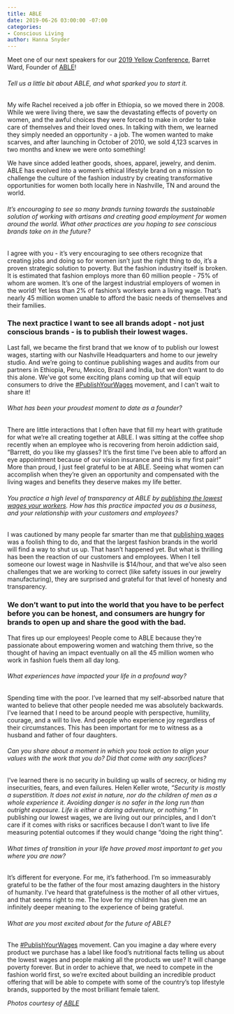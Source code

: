 ```yaml
---
title: ABLE
date: 2019-06-26 03:00:00 -07:00
categories:
- Conscious Living
author: Hanna Snyder
---
```


Meet one of our next speakers for our [2019 Yellow Conference](https://yellowcollective.lpages.co/yellow-conference-2019/), Barret Ward, Founder of [ABLE](https://www.livefashionable.com/)!

###### Tell us a little bit about ABLE, and what sparked you to start it.

My wife Rachel received a job offer in Ethiopia, so we moved there in 2008. While we were living there, we saw the devastating effects of poverty on women, and the awful choices they were forced to make in order to take care of themselves and their loved ones.  In talking with them, we learned they simply needed an opportunity - a job. The women wanted to make scarves, and after launching in October of 2010, we sold 4,123 scarves in two months and knew we were onto something!

We have since added leather goods, shoes, apparel, jewelry, and denim. ABLE has evolved into a women’s ethical lifestyle brand on a mission to challenge the culture of the fashion industry by creating transformative opportunities for women both locally here in Nashville, TN and around the world.   

###### It’s encouraging to see so many brands turning towards the sustainable solution of working with artisans and creating good employment for women around the world. What other practices are you hoping to see conscious brands take on in the future?

I agree with you - it’s very encouraging to see others recognize that creating jobs and doing so for women isn’t just the right thing to do, it’s a proven strategic solution to poverty. But the fashion industry itself is broken. It is estimated that fashion employs more than 60 million people - 75% of whom are women. It’s one of the largest industrial employers of women in the world! Yet less than 2% of fashion’s workers earn a living wage. That’s nearly 45 million women unable to afford the basic needs of themselves and their families. 

### The next practice I want to see all brands adopt - not just conscious brands - is to publish their lowest wages. 

Last fall, we became the first brand that we know of to publish our lowest wages, starting with our Nashville Headquarters and home to our jewelry studio. And we’re going to continue publishing wages and audits from our partners in Ethiopia, Peru, Mexico, Brazil and India, but we don’t want to do this alone. We’ve got some exciting plans coming up that will equip consumers to drive the [#PublishYourWages](https://www.livefashionable.com/pages/publishyourwages) movement, and I can’t wait to share it! 

###### What has been your proudest moment to date as a founder?

There are little interactions that I often have that fill my heart with gratitude for what we’re all creating together at ABLE. I was sitting at the coffee shop recently when an employee who is recovering from heroin addiction said, “Barrett, do you like my glasses? It’s the first time I’ve been able to afford an eye appointment because of our vision insurance and this is my first pair!” More than proud, I just feel grateful to be at ABLE. Seeing what women can accomplish when they’re given an opportunity and compensated with the living wages and benefits they deserve makes my life better.  

###### You practice a high level of transparency at ABLE by [publishing the lowest wages your workers](https://www.livefashionable.com/pages/publishyourwages). How has this practice impacted you as a business, and your relationship with your customers and employees?

I was cautioned by many people far smarter than me that [publishing wages](https://www.livefashionable.com/pages/publishyourwages) was a foolish thing to do, and that the largest fashion brands in the world will find a way to shut us up. That hasn’t happened yet. But what is thrilling has been the reaction of our customers and employees. When I tell someone our lowest wage in Nashville is $14/hour, and that we’ve also seen challenges that we are working to correct (like safety issues in our jewelry manufacturing), they are surprised and grateful for that level of honesty and transparency. 

### We don’t want to put into the world that you have to be perfect before you can be honest, and consumers are hungry for brands to open up and share the good with the bad. 

That fires up our employees! People come to ABLE because they’re passionate about empowering women and watching them thrive, so the thought of having an impact eventually on all the 45 million women who work in fashion fuels them all day long. 

###### What experiences have impacted your life in a profound way?

Spending time with the poor. I’ve learned that my self-absorbed nature that wanted to believe that other people needed me was absolutely backwards. I’ve learned that I need to be around people with perspective, humility, courage, and a will to live. And people who experience joy regardless of their circumstances. This has been important for me to witness as a husband and father of four daughters.  

###### Can you share about a moment in which you took action to align your values with the work that you do? Did that come with any sacrifices?

I’ve learned there is no security in building up walls of secrecy, or hiding my insecurities, fears, and even failures. Helen Keller wrote, _“Security is mostly a superstition. It does not exist in nature, nor do the children of men as a whole experience it. Avoiding danger is no safer in the long run than outright exposure. Life is either a daring adventure, or nothing.”_ In publishing our lowest wages, we are living out our principles, and I don't care if it comes with risks or sacrifices because I don’t want to live life measuring potential outcomes if they would change “doing the right thing”.

###### What times of transition in your life have proved most important to get you where you are now?
 
It’s different for everyone. For me, it’s fatherhood. I’m so immeasurably grateful to be the father of the four most amazing daughters in the history of humanity. I’ve heard that gratefulness is the mother of all other virtues, and that seems right to me. The love for my children has given me an infinitely deeper meaning to the experience of being grateful.  

###### What are you most excited about for the future of ABLE?

The [#PublishYourWages](https://www.livefashionable.com/pages/publishyourwages) movement. Can you imagine a day where every product we purchase has a label like food’s nutritional facts telling us about the lowest wages and people making all the products we use? It will change poverty forever. But in order to achieve that, we need to compete in the fashion world first, so we’re excited about building an incredible product offering that will be able to compete with some of the country’s top lifestyle brands, supported by the most brilliant female talent. 

_Photos courtesy of [ABLE](https://www.livefashionable.com/)_